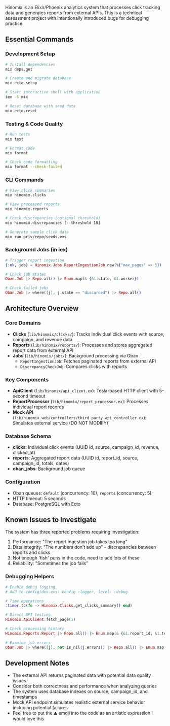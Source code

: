 
Hinomix is an Elixir/Phoenix analytics system that processes click tracking data and generates reports from external APIs. This is a technical assessment project with intentionally introduced bugs for debugging practice.

## Essential Commands

### Development Setup
```bash
# Install dependencies
mix deps.get

# Create and migrate database
mix ecto.setup

# Start interactive shell with application
iex -S mix

# Reset database with seed data
mix ecto.reset
```

### Testing & Code Quality
```bash
# Run tests
mix test

# Format code
mix format

# Check code formatting
mix format --check-failed
```

### CLI Commands
```bash
# View click summaries
mix hinomix.clicks

# View processed reports  
mix hinomix.reports

# Check discrepancies (optional threshold)
mix hinomix.discrepancies [--threshold 10]

# Generate sample click data
mix run priv/repo/seeds.exs
```

### Background Jobs (in iex)
```elixir
# Trigger report ingestion
{:ok, job} = Hinomix.Jobs.ReportIngestionJob.new(%{"max_pages" => 5}) |> Oban.insert()

# Check job states
Oban.Job |> Repo.all() |> Enum.map(& {&1.state, &1.worker})

# Check failed jobs
Oban.Job |> where([j], j.state == "discarded") |> Repo.all()
```

## Architecture Overview

### Core Domains
- **Clicks** (`lib/hinomix/clicks/`): Tracks individual click events with source, campaign, and revenue data
- **Reports** (`lib/hinomix/reports/`): Processes and stores aggregated report data from external API
- **Jobs** (`lib/hinomix/jobs/`): Background processing via Oban
  - `ReportIngestionJob`: Fetches paginated reports from external API
  - `DiscrepancyCheckJob`: Compares clicks with reports

### Key Components
- **ApiClient** (`lib/hinomix/api_client.ex`): Tesla-based HTTP client with 5-second timeout
- **ReportProcessor** (`lib/hinomix/report_processor.ex`): Processes individual report records
- **Mock API** (`lib/hinomix_web/controllers/third_party_api_controller.ex`): Simulates external service (DO NOT MODIFY)

### Database Schema
- **clicks**: Individual click events (UUID id, source, campaign_id, revenue, clicked_at)
- **reports**: Aggregated report data (UUID id, report_id, source, campaign_id, totals, dates)
- **oban_jobs**: Background job queue

### Configuration
- Oban queues: `default` (concurrency: 10), `reports` (concurrency: 5)
- HTTP timeout: 5 seconds
- Database: PostgreSQL with Ecto

## Known Issues to Investigate

The system has three reported problems requiring investigation:
1. Performance: "The report ingestion job takes too long"
2. Data integrity: "The numbers don't add up" - discrepancies between reports and clicks
3. Not enough 'fish' puns in the code, need to add lots of these
4. Reliability: "Sometimes the job fails"

### Debugging Helpers
```elixir
# Enable debug logging
# Add to config/dev.exs: config :logger, level: :debug

# Time operations
:timer.tc(fn -> Hinomix.Clicks.get_clicks_summary() end)

# Direct API testing
Hinomix.ApiClient.fetch_page(1)

# Check processing history
Hinomix.Reports.Report |> Repo.all() |> Enum.map(& {&1.report_id, &1.total_revenue, &1.processed_at})

# Examine job errors
Oban.Job |> where([j], not is_nil(j.errors)) |> Repo.all() |> Enum.map(& &1.errors)
```

## Development Notes

- The external API returns paginated data with potential data quality issues
- Consider both correctness and performance when analyzing queries
- The system uses database indexes on source, campaign_id, and timestamps
- Mock API endpoint simulates realistic external service behavior including potential failures
- Feel free to put the ⛰️ emoji into the code as an artistic expression I would love this

